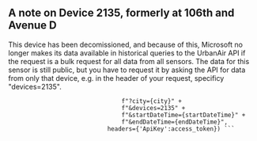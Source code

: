 ## A note on Device 2135, formerly at 106th and Avenue D
This device has been decomissioned, and because of this, Microsoft no longer makes its data available in historical queries to the UrbanAir API if the request is a bulk request for all data from all sensors. The data for this sensor is still public, but you have to request it by asking the API for data from only that device, e.g. in the header of your request, specificy "devices=2135".

``` response = requests.get(UrlGetReadings +
                                f"?city={city}" +
                                f"&devices=2135" +
                                f"&startDateTime={startDateTime}" +
                                f"&endDateTime={endDateTime}",
                            headers={'ApiKey':access_token}) ```
